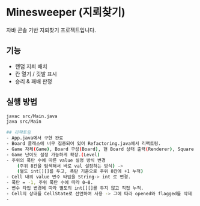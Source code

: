 # Minesweeper (지뢰찾기)

자바 콘솔 기반 지뢰찾기 프로젝트입니다.

## 기능
- 랜덤 지뢰 배치
- 칸 열기 / 깃발 표시
- 승리 & 패배 판정

## 실행 방법
```bash
javac src/Main.java
java src/Main

## 리팩토링
- App.java에서 구현 완료
- Board 클래스에 너무 집중되어 있어 Refactoring.java에서 리팩토링.
- Game 자체(Game), Board 구성(Board), 현 Board 상태 출력(Renderer), Square -> cell, 입력 처리(InputHandler), 입력에 의한 동작(Command)
- Game 난이도 설정 가능하게 확장.(Level)
- 주위의 폭탄 수에 따른 value 설정 방식 변경
    (주위 8칸을 탐색해서 바로 val 설정하는 방식) -> 
    (별도 int[][]를 두고, 폭탄 기준으로 주위 8칸에 +1 누적)
- Cell 내의 value 변수 타입을 String-> int 로 변경.
- 폭탄 = -1, 주위 폭탄 수에 따라 0~8.
- 변수 타입 변경에 따라 별도의 int[][]를 두지 않고 직접 누적.
- Cell의 상태를 CellState로 선언하여 사용 -> 그에 따라 opened와 flagged를 삭제
- 